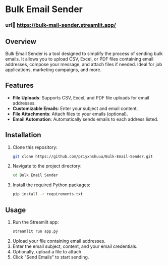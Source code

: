 # Bulk Email Sender 
### url🔗 https://bulk-mail-sender.streamlit.app/

## Overview

Bulk Email Sender is a tool designed to simplify the process of sending bulk emails. It allows you to upload CSV, Excel, or PDF files containing email addresses, compose your message, and attach files if needed. Ideal for job applications, marketing campaigns, and more.

## Features

- **File Uploads**: Supports CSV, Excel, and PDF file uploads for email addresses.
- **Customizable Emails**: Enter your subject and email content.
- **File Attachments**: Attach files to your emails (optional).
- **Email Automation**: Automatically sends emails to each address listed.

## Installation

1. Clone this repository:
   ```bash
   git clone https://github.com/priyxnshuuu/Bulk-Email-Sender.git 

2. Navigate to the project directory:
   ```bash
   cd Bulk Email Sender
3. Install the required Python packages:
   ```bash
   pip install -r requirements.txt

## Usage

1. Run the Streamlit app:
   ```bash
   streamlit run app.py

2. Upload your file containing email addresses.
3. Enter the email subject, content, and your email credentials.
4. Optionally, upload a file to attach
5. Click "Send Emails" to start sending.
